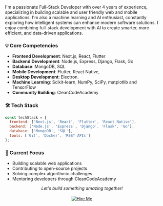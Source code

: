 I'm a passionate Full-Stack Developer with over 4 years of experience, specializing in building scalable and user friendly web and mobile applications. I'm also a machine learning and AI enthusiast, constantly exploring how intelligent systems can enhance modern software solutions. I enjoy combining full-stack development with AI to create smarter, more efficient, and data-driven applications.

### 💡 Core Competencies

- **Frontend Development**: Next.js, React, Flutter
- **Backend Development**: Node.js, Express, Django, Flask, Go
- **Database**: MongoDB, SQL
- **Mobile Development**: Flutter, React Native,
- **Desktop Development**: Electron. 
- **Machine Learning**: Scikit-learn, NumPy, SciPy,  matplotlib and TensorFlow  
- **Community Building**: CleanCodeAcademy

### 🛠️ Tech Stack

```javascript
const techStack = {
  frontend: ['Next.js', 'React', 'Flutter', 'React Native'],
  backend: ['Node.js', 'Express', 'Django', 'Flask', 'Go'],
  database: ['MongoDB', 'SQL'],
  tools: ['Git', 'Docker', 'REST APIs']
};
```

 <!-- ### 📫 Let's Connect! -->

<div align="left">
<!--   <a href="mailto:tamiratkebede120@gmail.com">
    <img src="https://img.shields.io/badge/Email-blue?style=for-the-badge" alt="Email">
  </a> -->
<!--   <a href="https://flowcv.com/resume/7ov4mtn735/">
    <img src="https://img.shields.io/badge/Resume-green?style=for-the-badge" alt="Resume">
  </a>
<!--   <a href="https://t.me/cleancodeacademy/">
    <img src="https://img.shields.io/badge/Telegram_Community-blue?style=for-the-badge" alt="Telegram">
  </a> --> 
<!-- </div> -->

### 🎯 Current Focus

- Building scalable web applications
- Contributing to open-source projects
- Solving complex algorithmic challenges
- Mentoring developers through CleanCodeAcademy


<div align="center"> <i>Let's build something amazing together!</i> </div> <br/> <div align="center"> <a href="mailto:tammirat.kebede@gmail.com" target="_blank"> <img src="https://img.shields.io/badge/Hire%20Me-%23FF5722?style=for-the-badge&logo=Handshake&logoColor=white" alt="Hire Me"> </a> </div>
